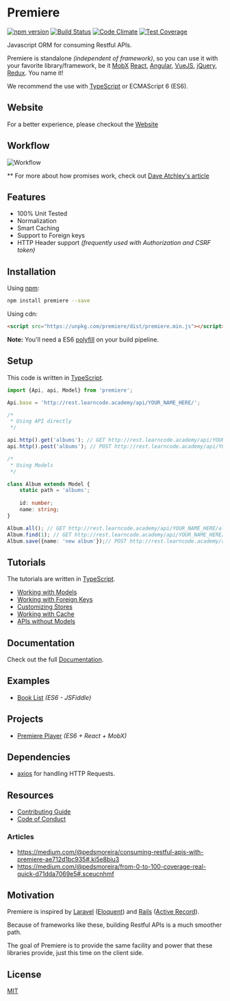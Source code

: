 # Premiere

[![npm version](https://img.shields.io/npm/v/premiere.svg)](https://www.npmjs.org/package/premiere)
[![Build Status](https://travis-ci.org/pedsmoreira/premiere.svg?branch=master)](https://travis-ci.org/pedsmoreira/premiere)
[![Code Climate](https://codeclimate.com/github/pedsmoreira/premiere/badges/gpa.svg)](https://codeclimate.com/github/pedsmoreira/premiere)
[![Test Coverage](https://codeclimate.com/github/pedsmoreira/premiere/badges/coverage.svg)](https://codeclimate.com/github/pedsmoreira/premiere/coverage)

Javascript ORM for consuming Restful APIs.

Premiere is standalone _(independent of framework)_, so you can use it with your favorite library/framework, be it
[MobX](https://mobxjs.github.io/mobx/)
[React](https://facebook.github.io/react/),
[Angular](https://angularjs.org/),
[VueJS](https://vuejs.org/),
[jQuery](https://jquery.com/),
[Redux](http://redux.js.org/). You name it!

We recommend the use with [TypeScript](http://typescriptlang.org/) or ECMAScript 6 (ES6).

## Website
For a better experience, please checkout the [Website](http://pedsmoreira.github.io/premiere)

## Workflow
![Workflow](assets/workflow.png)

** For more about how promises work, check out [Dave Atchley's article](http://www.datchley.name/es6-promises/)

## Features
- 100% Unit Tested
- Normalization
- Smart Caching
- Support to Foreign keys
- HTTP Header support _(frequently used with Authorization and CSRF token)_

## Installation

Using [npm](http://npmjs.com/):

```bash
npm install premiere --save
```

Using cdn:

```html
<script src="https://unpkg.com/premiere/dist/premiere.min.js"></script>
```

**Note:** You'll need a ES6 [polyfill](https://babeljs.io/docs/usage/polyfill/) on your build pipeline.

## Setup

This code is written in [TypeScript](http://typescriptlang.org/).

```typescript
import {Api, api, Model} from 'premiere';

Api.base = 'http://rest.learncode.academy/api/YOUR_NAME_HERE/';

/*
 * Using API directly
 */

api.http().get('albums'); // GET http://rest.learncode.academy/api/YOUR_NAME_HERE/albums
api.http().post('albums'); // POST http://rest.learncode.academy/api/YOUR_NAME_HERE/albums

/*
 * Using Models
 */

class Album extends Model {
    static path = 'albums';
    
    id: number;
    name: string;
}

Album.all(); // GET http://rest.learncode.academy/api/YOUR_NAME_HERE/albums
Album.find(1); // GET http://rest.learncode.academy/api/YOUR_NAME_HERE/albums/1
Album.save({name: 'new album'});// POST http://rest.learncode.academy/api/YOUR_NAME_HERE/albums
``` 

## Tutorials

The tutorials are written in [TypeScript](http://typescriptlang.org/). 

- [Working with Models](./tutorials/model.md)
- [Working with Foreign Keys](./tutorials/model-fk.md)
- [Customizing Stores](./tutorials/store.md)
- [Working with Cache](./tutorials/cache.md)
- [APIs without Models](./tutorials/api.md)

## Documentation

Check out the full [Documentation](http://pedsmoreira.github.io/premiere/documentation).

## Examples
- [Book List](http://jsfiddle.net/pedsmoreira/fqLuvjr1/) _(ES6 - JSFiddle)_

## Projects
- [Premiere Player](https://github.com/pedsmoreira/premiere-player) _(ES6 + React + MobX)_

## Dependencies

- [axios](https://github.com/mzabriskie/axios) for handling HTTP Requests.

## Resources

- [Contributing Guide](./CONTRIBUTING.md)
- [Code of Conduct](./CODE_OF_CONDUCT.md)

### Articles
- https://medium.com/@pedsmoreira/consuming-restful-apis-with-premiere-ae712d1bc935#.ki5e8biu3
- https://medium.com/@pedsmoreira/from-0-to-100-coverage-real-quick-d71dda7069e5#.sceucnhmf

## Motivation

Premiere is inspired by
[Laravel](https://laravel.com/)
([Eloquent](https://laravel.com/docs/master/eloquent)) and
[Rails](http://rubyonrails.org/)
([Active Record](http://guides.rubyonrails.org/active_record_basics.html)).

Because of frameworks like these, building Restful APIs is a much smoother path.

The goal of Premiere is to provide the same facility and power that these libraries provide, just this time on the client side.

## License

[MIT](./LICENSE)
